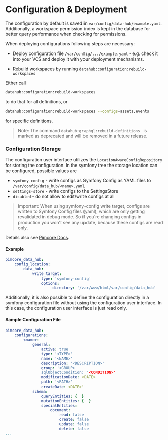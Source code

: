# Configuration & Deployment

The configuration by default is saved in `var/config/data-hub/example.yaml`.
Additionally, a workspace permission index is kept in the database for better query performance when 
checking for permissions.

When deploying configurations following steps are necessary: 
- Deploy configuration file `/var/config/.../example.yaml` - e.g. check it into your VCS and 
  deploy it with your deployment mechanisms. 

- Rebuild workspaces by running `datahub:configuration:rebuild-workspaces`  


Either call 
```bash
datahub:configuration:rebuild-workspaces
``` 
to do that for all definitions, or


```bash
datahub:configuration:rebuild-workspaces --configs=assets,events
```
for specific definitions.

>Note: The command ```datahub:graphql:rebuild-definitions ``` is marked as deprecated and will be removed in a future release.   

### Configuration Storage

The configuration user interface utilizes the `LocationAwareConfigRepository` for storing the configuration. In the symfony tree the storage location can be configured, possible values are
- `symfony-config` - write configs as Symfony Config as YAML files to `/var/config/data_hub/<name>.yaml`
- `settings-store` - write configs to the SettingsStore
- `disabled` - do not allow to edit/write configs at all

> Important: When using symfony-config write target, configs are written to Symfony
Config files (yaml), which are only getting revalidated in debug mode. So if you're changing configs in production you
won't see any update, because these configs are read only.

Details also see [Pimcore Docs](https://pimcore.com/docs/pimcore/current/Development_Documentation/Deployment/Configuration_Environments.html#page_Configuration-Storage-Locations-Fallbacks).

#### Example
```yaml
pimcore_data_hub:
    config_location: 
        data_hub:
            write_target:
                type: 'symfony-config'
                options:
                     directory: '/var/www/html/var/config/data_hub'
```

Additionally, it is also possible to define the configuration directly in a symfony configuration file without using
the configuration user interface. In this case, the configuration user interface is just read only.

#### Sample Configuration File
```yml 
pimcore_data_hub:
    configurations:
        <name>:
            general:
                active: true
                type: '<TYPE>'
                name: '<NAME>'
                description: '<DESCRIPTION>'
                group: '<GROUP>
                sqlObjectCondition: '<CONDITION>'
                modificationDate: <DATE>
                path: '<PATH>'
                createDate: <DATE>'
            schema:
                queryEntities: {  }
                mutationEntities: {  }
                specialEntities:
                    document:
                        read: false
                        create: false
                        update: false
                        delete: false
...
